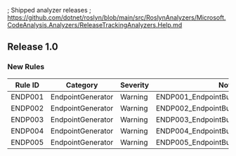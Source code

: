﻿; Shipped analyzer releases
; https://github.com/dotnet/roslyn/blob/main/src/RoslynAnalyzers/Microsoft.CodeAnalysis.Analyzers/ReleaseTrackingAnalyzers.Help.md

## Release 1.0

### New Rules

Rule ID | Category | Severity | Notes
--------|----------|----------|-------
ENDP001 | EndpointGenerator | Warning | ENDP001_EndpointBuilderSourceGenerator
ENDP002 | EndpointGenerator | Warning | ENDP002_EndpointBuilderSourceGenerator
ENDP003 | EndpointGenerator | Warning | ENDP003_EndpointBuilderSourceGenerator
ENDP004 | EndpointGenerator | Warning | ENDP004_EndpointBuilderSourceGenerator
ENDP005 | EndpointGenerator | Warning | ENDP005_EndpointBuilderSourceGenerator
